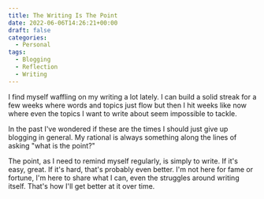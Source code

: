 ```yaml
---
title: The Writing Is The Point
date: 2022-06-06T14:26:21+00:00
draft: false
categories:
  - Personal
tags:
  - Blogging
  - Reflection
  - Writing
---
```


I find myself waffling on my writing a lot lately. I can build a solid streak for a few weeks where words and topics just flow but then I hit weeks like now where even the topics I want to write about seem impossible to tackle.

In the past I've wondered if these are the times I should just give up blogging in general. My rational is always something along the lines of asking "what is the point?"

The point, as I need to remind myself regularly, is simply to write. If it's easy, great. If it's hard, that's probably even better. I'm not here for fame or fortune, I'm here to share what I can, even the struggles around writing itself. That's how I'll get better at it over time.